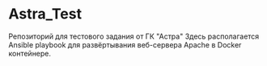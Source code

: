 # Astra_Test
Репозиторий для тестового задания от ГК "Астра"
Здесь располагается Ansible playbook для развёртывания веб-сервера Apache в Docker контейнере. 
